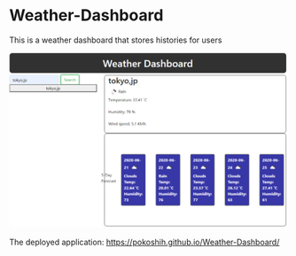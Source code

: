 # Weather-Dashboard

This is a weather dashboard that stores histories for users


<img src="Assets/example.PNG">

The deployed application:
https://pokoshih.github.io/Weather-Dashboard/